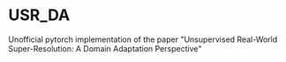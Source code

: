# USR_DA
Unofficial pytorch implementation of the paper "Unsupervised Real-World Super-Resolution: A Domain Adaptation Perspective"
